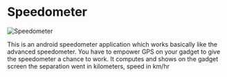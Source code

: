 # Speedometer
![Speedometer]([img]https://i.imgur.com/NHJUNgD.png[/img])

This is an android speedometer application which works basically like the advanced speedometer. You have to empower GPS on your gadget to give the speedometer a chance to work. It computes and shows on the gadget screen the separation went in kilometers, speed in km/hr
